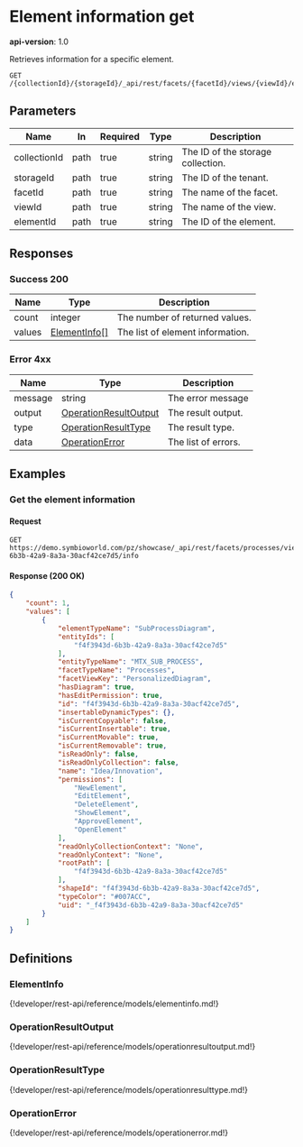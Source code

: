 # Element information get

**api-version**: 1.0

Retrieves information for a specific element.

```
GET /{collectionId}/{storageId}/_api/rest/facets/{facetId}/views/{viewId}/elements/{elementId}/info
```

## Parameters

| Name | In | Required | Type | Description |
|---|---|---|---|---|
| collectionId | path | true | string | The ID of the storage collection. |
| storageId | path | true | string | The ID of the tenant. |
| facetId | path | true | string | The name of the facet. |
| viewId | path | true | string | The name of the view. |
| elementId | path | true | string | The ID of the element. |

## Responses

### Success 200

| Name | Type | Description |
|---|---|---|
| count | integer | The number of returned values. |
| values | [ElementInfo[]](#elementinfo) | The list of element information. |

### Error 4xx

| Name | Type | Description |
|---|---|---|
| message | string | The error message |
| output | [OperationResultOutput](#operationresultoutput) | The result output. |
| type | [OperationResultType](#operationresulttype) | The result type. |
| data | [OperationError](#operationerror) | The list of errors. |

## Examples

### Get the element information

#### Request
```
GET https://demo.symbioworld.com/pz/showcase/_api/rest/facets/processes/views/detail/elements/f4f3943d-6b3b-42a9-8a3a-30acf42ce7d5/info
```

#### Response (200 OK)
```json
{
    "count": 1,
    "values": [
        {
            "elementTypeName": "SubProcessDiagram",
            "entityIds": [
                "f4f3943d-6b3b-42a9-8a3a-30acf42ce7d5"
            ],
            "entityTypeName": "MTX_SUB_PROCESS",
            "facetTypeName": "Processes",
            "facetViewKey": "PersonalizedDiagram",
            "hasDiagram": true,
            "hasEditPermission": true,
            "id": "f4f3943d-6b3b-42a9-8a3a-30acf42ce7d5",
            "insertableDynamicTypes": {},
            "isCurrentCopyable": false,
            "isCurrentInsertable": true,
            "isCurrentMovable": true,
            "isCurrentRemovable": true,
            "isReadOnly": false,
            "isReadOnlyCollection": false,
            "name": "Idea/Innovation",
            "permissions": [
                "NewElement",
                "EditElement",
                "DeleteElement",
                "ShowElement",
                "ApproveElement",
                "OpenElement"
            ],
            "readOnlyCollectionContext": "None",
            "readOnlyContext": "None",
            "rootPath": [
                "f4f3943d-6b3b-42a9-8a3a-30acf42ce7d5"
            ],
            "shapeId": "f4f3943d-6b3b-42a9-8a3a-30acf42ce7d5",
            "typeColor": "#007ACC",
            "uid": "_f4f3943d-6b3b-42a9-8a3a-30acf42ce7d5"
        }
    ]
}
```

## Definitions

### ElementInfo
{!developer/rest-api/reference/models/elementinfo.md!}

### OperationResultOutput
{!developer/rest-api/reference/models/operationresultoutput.md!}

### OperationResultType
{!developer/rest-api/reference/models/operationresulttype.md!}

### OperationError
{!developer/rest-api/reference/models/operationerror.md!}
